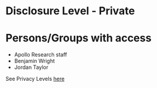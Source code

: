 # Disclosure Level - Private

# Persons/Groups with access

- Apollo Research staff
- Benjamin Wright
- Jordan Taylor

See Privacy Levels [here](https://www.apolloresearch.ai/blog/security)

